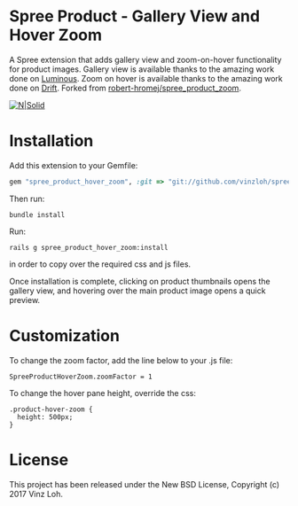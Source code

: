 Spree Product - Gallery View and Hover Zoom
===========================================

A Spree extension that adds gallery view and zoom-on-hover functionality for product images.
Gallery view is available thanks to the amazing work done on [Luminous](https://github.com/imgix/luminous).
Zoom on hover is available thanks to the amazing work done on [Drift](http://github.com/imgix/drift).
Forked from [robert-hromej/spree_product_zoom](https://github.com/robert-hromej/spree_product_zoom).

[![N|Solid](https://github.com/vinzloh/spree_product_hover_zoom/raw/master/spree-zoom-on-hover.gif)]()

Installation
=======

Add this extension to your Gemfile:

```ruby
gem "spree_product_hover_zoom", :git => "git://github.com/vinzloh/spree_product_hover_zoom.git"
```

Then run:

```
bundle install
```

Run:

```
rails g spree_product_hover_zoom:install
```

in order to copy over the required css and js files.

Once installation is complete, clicking on product thumbnails opens the gallery view, and hovering over the main product image opens a quick preview.

Customization
=============

To change the zoom factor, add the line below to your .js file:
```
SpreeProductHoverZoom.zoomFactor = 1
```

To change the hover pane height, override the css:
```
.product-hover-zoom {
  height: 500px;
}
```

License
=======

This project has been released under the New BSD License, Copyright (c) 2017 Vinz Loh.
